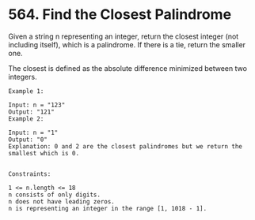 # 564. Find the Closest Palindrome

Given a string n representing an integer, return the closest integer (not including itself), which is a palindrome. If there is a tie, return the smaller one.

The closest is defined as the absolute difference minimized between two integers.


```
Example 1:

Input: n = "123"
Output: "121"
Example 2:

Input: n = "1"
Output: "0"
Explanation: 0 and 2 are the closest palindromes but we return the smallest which is 0.


Constraints:

1 <= n.length <= 18
n consists of only digits.
n does not have leading zeros.
n is representing an integer in the range [1, 1018 - 1].
```